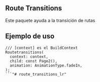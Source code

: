 ## Route Transitions
Este paquete ayuda a la transición de rutas

## Ejemplo de uso

```
/// [context] es el BuildContext
Routetransitions(
  context: context, 
  child: const Page2(), 
  animation: AnimationType.fadeIn,
);
```"# route_transitions_lr" 
